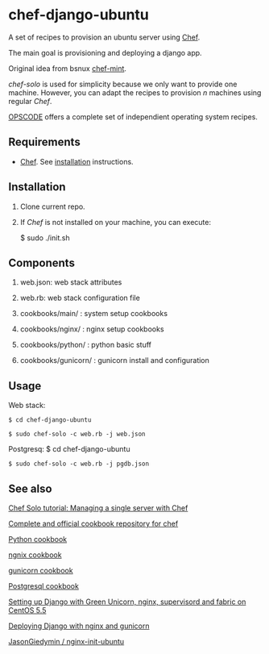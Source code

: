 chef-django-ubuntu
==================

A set of recipes to provision an ubuntu server using [Chef](http://www.opscode.com/chef/).

The main goal is provisioning and deploying a django app.

Original idea from bsnux [chef-mint](http://github.com/bsnux/chef-mint).

*chef-solo* is used for simplicity because we only want to provide one machine. However, you can adapt the recipes to provision *n* machines using regular *Chef*.

[OPSCODE](http://www.opscode.com/chef/) offers a complete set of independient operating system recipes.

Requirements
------------

* [Chef](http://www.opscode.com/chef/). See [installation](http://wiki.opscode.com/display/chef/Installation) instructions.

Installation
-------------

1. Clone current repo.

2. If *Chef* is not installed on your machine, you can execute:

    $ sudo ./init.sh

Components
----------
1. web.json: web stack attributes

2. web.rb: web stack configuration file

3. cookbooks/main/ : system setup cookbooks

4. cookbooks/nginx/ : nginx setup cookbooks

5. cookbooks/python/ : python basic stuff

6. cookbooks/gunicorn/ : gunicorn install and configuration

Usage
-----
Web stack:

    $ cd chef-django-ubuntu

    $ sudo chef-solo -c web.rb -j web.json

Postgresq:
    $ cd chef-django-ubuntu

    $ sudo chef-solo -c web.rb -j pgdb.json
See also
---------
[Chef Solo tutorial: Managing a single server with Chef](http://www.opinionatedprogrammer.com/2011/06/chef-solo-tutorial-managing-a-single-server-with-chef/)

[Complete and official cookbook repository for chef](https://github.com/opscode-cookbooks)

[Python cookbook](https://github.com/opscode-cookbooks/python)

[ngnix cookbook](https://github.com/opscode-cookbooks/nginx)

[gunicorn cookbook](https://github.com/opscode-cookbooks/gunicorn)

[Postgresql cookbook](https://github.com/opscode-cookbooks/postgresql)

[Setting up Django with Green Unicorn, nginx, supervisord and fabric on CentOS 5.5](http://www.kencochrane.net/blog/2011/06/django-gunicorn-nginx-supervisord-fabric-centos55/)

[Deploying Django with nginx and gunicorn](http://honza.ca/2011/05/deploying-django-with-nginx-and-gunicorn)

[JasonGiedymin / nginx-init-ubuntu](https://github.com/JasonGiedymin/nginx-init-ubuntu)
